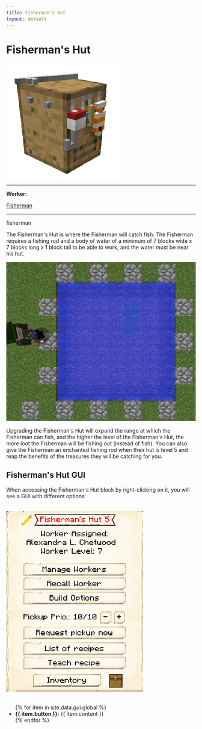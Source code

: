 ```yaml
---
title: Fisherman's Hut
layout: default
---
```

# Fisherman's Hut

<div class="infobox box text-center">
    <img src="../../assets/images/buildings/fisherman.png" alt="Fisherman's Hut" />
    <hr />
    <div class="row section-text text-left">
        <div class="col">
        <p><strong>Worker:</strong></p>
        </div>
        <div class="col">
        <p><a href="../workers/fisherman">Fisherman</a></p>
        </div>
    </div>
    <hr />
    <recipe>fisherman</recipe>
</div>

The Fisherman's Hut is where the Fisherman will catch fish. The Fisherman requires a fishing rod and a body of water of a minimum of 7 blocks wide x 7 blocks long x 1 block tall to be able to work, and the water must be near his hut.

<p style="text-align:center;"><img src="../../assets/images/misc/pond.png" alt="Pond"></p>

Upgrading the Fisherman's Hut will expand the range at which the Fisherman can fish, and the higher the level of the Fisherman's Hut, the more loot the Fisherman will be fishing out (instead of fish). You can also give the Fisherman an enchanted fishing rod when their hut is level 5 and reap the benefits of the treasures they will be catching for you.

## Fisherman's Hut GUI

When accessing the Fisherman's Hut block by right-clicking on it, you will see a GUI with different options:

<br>
<div class="row">
  <div class="col-sm-12 col-md">
    <img src="../../assets/images/gui/fishermangui.png" class="img-fluid mx-auto" alt="Fisherman GUI">
</div>
  <div class="col-sm-12 col-md">
    <br>
    <ul>
      {% for item in site.data.gui.global %}
        <li><strong>{{ item.button }}:</strong> {{ item.content }}</li>
      {% endfor %}
    </ul>
  </div>
</div>
<br>
  
